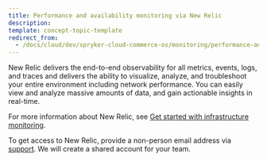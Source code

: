 ```yaml
---
title: Performance and availability monitoring via New Relic
description:
template: concept-topic-template
redirect_from:
  - /docs/cloud/dev/spryker-cloud-commerce-os/monitoring/performance-and-availability-monitoring-via-new-relic.html
---
```


New Relic delivers the end-to-end observability for all metrics, events, logs, and traces and delivers the ability to visualize, analyze, and troubleshoot your entire environment including network performance. You can easily view and analyze massive amounts of data, and gain actionable insights in real-time.

For more information about New Relic, see [Get started with infrastructure monitoring](https://docs.newrelic.com/docs/infrastructure/infrastructure-monitoring/get-started/get-started-infrastructure-monitoring).

To get access to New Relic, provide a non-person email address via [support](https://spryker.force.com/support/s/). We will create a shared account for your team.

